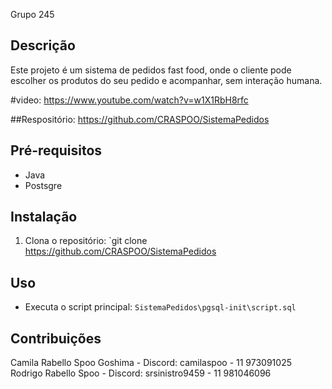 Grupo 245

## Descrição

Este projeto é um sistema de pedidos fast food, onde o cliente pode escolher os produtos do seu pedido e acompanhar, sem interação humana.

#video:
https://www.youtube.com/watch?v=w1X1RbH8rfc

##Respositório:
https://github.com/CRASPOO/SistemaPedidos

 
## Pré-requisitos
* Java
* Postsgre

 
## Instalação
1. Clona o repositório: `git clone https://github.com/CRASPOO/SistemaPedidos

 

## Uso
* Executa o script principal: `SistemaPedidos\pgsql-init\script.sql` 

 

## Contribuições
Camila Rabello Spoo Goshima - Discord: camilaspoo - 11 973091025
Rodrigo Rabello Spoo - Discord: srsinistro9459 - 11 981046096
